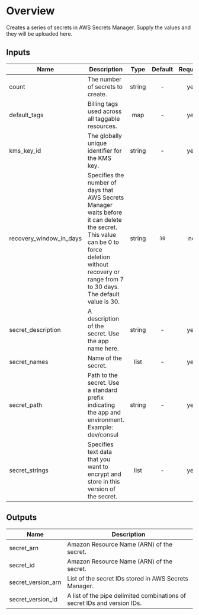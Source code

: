 # Overview

Creates a series of secrets in AWS Secrets Manager. Supply the values and they will be uploaded here.

## Inputs

| Name | Description | Type | Default | Required |
|------|-------------|:----:|:-----:|:-----:|
| count | The number of secrets to create. | string | - | yes |
| default_tags | Billing tags used across all taggable resources. | map | - | yes |
| kms_key_id | The globally unique identifier for the KMS key. | string | - | yes |
| recovery_window_in_days | Specifies the number of days that AWS Secrets Manager waits before it can delete the secret. This value can be 0 to force deletion without recovery or range from 7 to 30 days. The default value is 30. | string | `30` | no |
| secret_description | A description of the secret. Use the app name here. | string | - | yes |
| secret_names | Name of the secret. | list | - | yes |
| secret_path | Path to the secret. Use a standard prefix indicating the app and environment. Example: dev/consul | string | - | yes |
| secret_strings | Specifies text data that you want to encrypt and store in this version of the secret. | list | - | yes |

## Outputs

| Name | Description |
|------|-------------|
| secret_arn | Amazon Resource Name (ARN) of the secret. |
| secret_id | Amazon Resource Name (ARN) of the secret. |
| secret_version_arn | List of the secret IDs stored in AWS Secrets Manager. |
| secret_version_id | A list of the pipe delimited combinations of secret IDs and version IDs. |